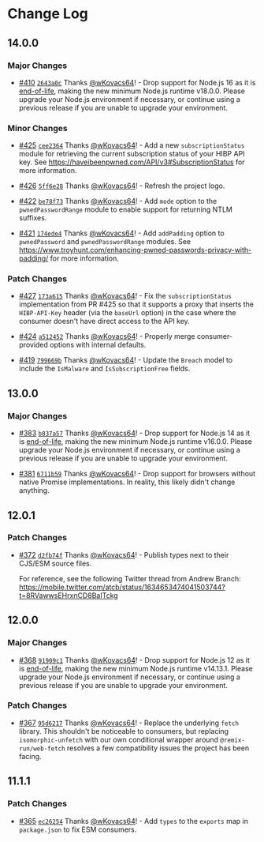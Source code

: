 # Change Log

## 14.0.0

### Major Changes

- [#410](https://github.com/wKovacs64/hibp/pull/410) [`2643a0c`](https://github.com/wKovacs64/hibp/commit/2643a0c6fbe7fba1787563087fa35ff36a9f8e1e) Thanks [@wKovacs64](https://github.com/wKovacs64)! - Drop support for Node.js 16 as it is [end-of-life](https://nodejs.org/en/download/releases), making the new minimum Node.js runtime v18.0.0. Please upgrade your Node.js environment if necessary, or continue using a previous release if you are unable to upgrade your environment.

### Minor Changes

- [#425](https://github.com/wKovacs64/hibp/pull/425) [`cee2364`](https://github.com/wKovacs64/hibp/commit/cee236425a96855499b3b2d2b693ed83214efef8) Thanks [@wKovacs64](https://github.com/wKovacs64)! - Add a new `subscriptionStatus` module for retrieving the current subscription status of your HIBP API key. See https://haveibeenpwned.com/API/v3#SubscriptionStatus for more information.

- [#426](https://github.com/wKovacs64/hibp/pull/426) [`5ff6e28`](https://github.com/wKovacs64/hibp/commit/5ff6e2893b947c72addd2aec4777b8f863208c61) Thanks [@wKovacs64](https://github.com/wKovacs64)! - Refresh the project logo.

- [#422](https://github.com/wKovacs64/hibp/pull/422) [`be78f73`](https://github.com/wKovacs64/hibp/commit/be78f73a4c62bbd7f947a3a2ea1c108811304850) Thanks [@wKovacs64](https://github.com/wKovacs64)! - Add `mode` option to the `pwnedPasswordRange` module to enable support for returning NTLM suffixes.

- [#421](https://github.com/wKovacs64/hibp/pull/421) [`174ede4`](https://github.com/wKovacs64/hibp/commit/174ede4c9f8a0d5bf873502f6cfc7d4619f2b7d2) Thanks [@wKovacs64](https://github.com/wKovacs64)! - Add `addPadding` option to `pwnedPassword` and `pwnedPasswordRange` modules. See https://www.troyhunt.com/enhancing-pwned-passwords-privacy-with-padding/ for more information.

### Patch Changes

- [#427](https://github.com/wKovacs64/hibp/pull/427) [`173a615`](https://github.com/wKovacs64/hibp/commit/173a6157c6e3e89d27922bea47b9c9da155a37f0) Thanks [@wKovacs64](https://github.com/wKovacs64)! - Fix the `subscriptionStatus` implementation from PR #425 so that it supports a proxy that inserts the `HIBP-API-Key` header (via the `baseUrl` option) in the case where the consumer doesn't have direct access to the API key.

- [#424](https://github.com/wKovacs64/hibp/pull/424) [`a512452`](https://github.com/wKovacs64/hibp/commit/a51245292e04d18c16538b9ce266fa1f0619c12c) Thanks [@wKovacs64](https://github.com/wKovacs64)! - Properly merge consumer-provided options with internal defaults.

- [#419](https://github.com/wKovacs64/hibp/pull/419) [`799669b`](https://github.com/wKovacs64/hibp/commit/799669b89e7fe58bfd781e0023c6bef92ee6e811) Thanks [@wKovacs64](https://github.com/wKovacs64)! - Update the `Breach` model to include the `IsMalware` and `IsSubscriptionFree` fields.

## 13.0.0

### Major Changes

- [#383](https://github.com/wKovacs64/hibp/pull/383) [`b837a57`](https://github.com/wKovacs64/hibp/commit/b837a57abf29bcc00d4d3a14bbfe38d4f80ca97d) Thanks [@wKovacs64](https://github.com/wKovacs64)! - Drop support for Node.js 14 as it is [end-of-life](https://nodejs.org/en/about/releases/), making the new minimum Node.js runtime v16.0.0. Please upgrade your Node.js environment if necessary, or continue using a previous release if you are unable to upgrade your environment.

- [#381](https://github.com/wKovacs64/hibp/pull/381) [`6711b59`](https://github.com/wKovacs64/hibp/commit/6711b5924d0f8bf2c8ba03462b305af1bf901b3f) Thanks [@wKovacs64](https://github.com/wKovacs64)! - Drop support for browsers without native Promise implementations. In reality, this likely didn't change anything.

## 12.0.1

### Patch Changes

- [#372](https://github.com/wKovacs64/hibp/pull/372) [`d2fb74f`](https://github.com/wKovacs64/hibp/commit/d2fb74f076e5f1873adc3e99f9894f77f3a64317) Thanks [@wKovacs64](https://github.com/wKovacs64)! - Publish types next to their CJS/ESM source files.

  For reference, see the following Twitter thread from Andrew Branch: https://mobile.twitter.com/atcb/status/1634653474041503744?t=8RVawwsEHrxnCD8BaITckg

## 12.0.0

### Major Changes

- [#368](https://github.com/wKovacs64/hibp/pull/368) [`91909c1`](https://github.com/wKovacs64/hibp/commit/91909c19ec97ad8f444512943290e5dff88a0e06) Thanks [@wKovacs64](https://github.com/wKovacs64)! - Drop support for Node.js 12 as it is [end-of-life](https://nodejs.org/en/about/releases/), making the new minimum Node.js runtime v14.13.1. Please upgrade your Node.js environment if necessary, or continue using a previous release if you are unable to upgrade your environment.

### Patch Changes

- [#367](https://github.com/wKovacs64/hibp/pull/367) [`95d6217`](https://github.com/wKovacs64/hibp/commit/95d6217d3290fc4f132384d61cefe4624b64cdaf) Thanks [@wKovacs64](https://github.com/wKovacs64)! - Replace the underlying `fetch` library. This shouldn't be noticeable to consumers, but replacing `isomorphic-unfetch` with our own conditional wrapper around `@remix-run/web-fetch` resolves a few compatibility issues the project has been facing.

## 11.1.1

### Patch Changes

- [#365](https://github.com/wKovacs64/hibp/pull/365) [`ec26254`](https://github.com/wKovacs64/hibp/commit/ec2625486c8500484befa4d4d203bb820a338967) Thanks [@wKovacs64](https://github.com/wKovacs64)! - Add `types` to the `exports` map in `package.json` to fix ESM consumers.
